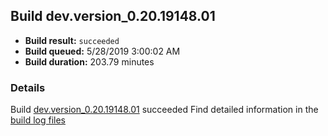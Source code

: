 ## Build dev.version_0.20.19148.01
- **Build result:** `succeeded`
- **Build queued:** 5/28/2019 3:00:02 AM
- **Build duration:** 203.79 minutes
### Details
Build [dev.version_0.20.19148.01](https://winappstudio.visualstudio.com/web/build.aspx?pcguid=a4ef43be-68ce-4195-a619-079b4d9834c2&builduri=vstfs%3a%2f%2f%2fBuild%2fBuild%2f28152) succeeded
Find detailed information in the [build log files](https://uwpctdiags.blob.core.windows.net/buildlogs/dev.version_0.20.19148.01_logs.zip)
